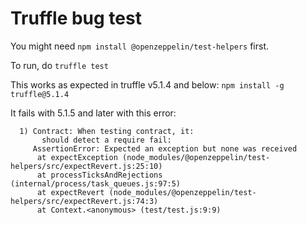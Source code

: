 # Truffle bug test

You might need `npm install @openzeppelin/test-helpers` first.

To run, do `truffle test`

This works as expected in truffle v5.1.4 and below: `npm install -g truffle@5.1.4`

It fails with 5.1.5 and later with this error:

```
  1) Contract: When testing contract, it:
       should detect a require fail:
     AssertionError: Expected an exception but none was received
      at expectException (node_modules/@openzeppelin/test-helpers/src/expectRevert.js:25:10)
      at processTicksAndRejections (internal/process/task_queues.js:97:5)
      at expectRevert (node_modules/@openzeppelin/test-helpers/src/expectRevert.js:74:3)
      at Context.<anonymous> (test/test.js:9:9)
```
